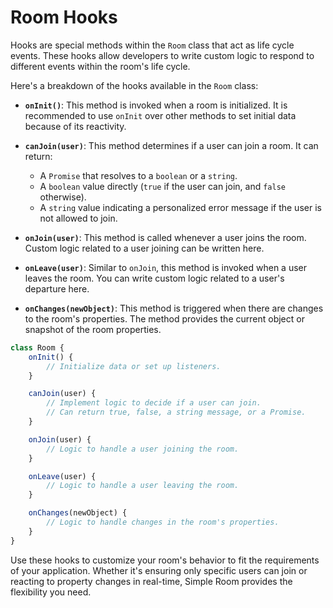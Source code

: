 # Room Hooks

Hooks are special methods within the `Room` class that act as life cycle events. These hooks allow developers to write custom logic to respond to different events within the room's life cycle.

Here's a breakdown of the hooks available in the `Room` class:

- **`onInit()`**: This method is invoked when a room is initialized. It is recommended to use `onInit` over other methods to set initial data because of its reactivity.

- **`canJoin(user)`**: This method determines if a user can join a room. It can return:
  - A `Promise` that resolves to a `boolean` or a `string`.
  - A `boolean` value directly (`true` if the user can join, and `false` otherwise).
  - A `string` value indicating a personalized error message if the user is not allowed to join.

- **`onJoin(user)`**: This method is called whenever a user joins the room. Custom logic related to a user joining can be written here.

- **`onLeave(user)`**: Similar to `onJoin`, this method is invoked when a user leaves the room. You can write custom logic related to a user's departure here.

- **`onChanges(newObject)`**: This method is triggered when there are changes to the room's properties. The method provides the current object or snapshot of the room properties.

```javascript
class Room {
    onInit() {
        // Initialize data or set up listeners.
    }

    canJoin(user) {
        // Implement logic to decide if a user can join.
        // Can return true, false, a string message, or a Promise.
    }

    onJoin(user) {
        // Logic to handle a user joining the room.
    }

    onLeave(user) {
        // Logic to handle a user leaving the room.
    }

    onChanges(newObject) {
        // Logic to handle changes in the room's properties.
    }
}
```

Use these hooks to customize your room's behavior to fit the requirements of your application. Whether it's ensuring only specific users can join or reacting to property changes in real-time, Simple Room provides the flexibility you need.